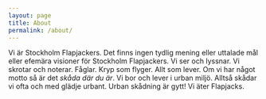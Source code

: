 ```yaml
---
layout: page
title: About
permalink: /about/
---
```


Vi är Stockholm Flapjackers. Det finns ingen tydlig mening eller uttalade mål eller efemära visioner för Stockholm Flapjackers. Vi ser och lyssnar. Vi skrotar och noterar. Fåglar. Kryp som flyger. Allt som lever. Om vi har något motto så är det *skåda där du är*. Vi bor och lever i urban miljö. Alltså skådar vi ofta och med glädje urbant. Urban skådning är gytt! Vi äter Flapjacks.
